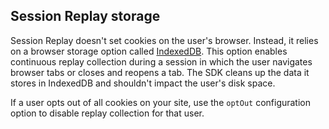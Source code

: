 ## Session Replay storage

Session Replay doesn't set cookies on the user's browser. Instead, it relies on a browser storage option called [IndexedDB](https://developer.mozilla.org/en-US/docs/Web/API/IndexedDB_API). This option enables continuous replay collection during a session in which the user navigates browser tabs or closes and reopens a tab. The SDK cleans up the data it stores in IndexedDB and shouldn't impact the user's disk space.

If a user opts out of all cookies on your site, use the `optOut` configuration option to disable replay collection for that user.